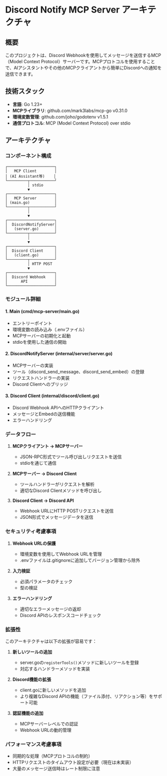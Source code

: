 # Discord Notify MCP Server アーキテクチャ

## 概要

このプロジェクトは、Discord Webhookを使用してメッセージを送信するMCP（Model Context Protocol）サーバーです。MCPプロトコルを使用することで、AIアシスタントやその他のMCPクライアントから簡単にDiscordへの通知を送信できます。

## 技術スタック

- **言語**: Go 1.23+
- **MCPライブラリ**: github.com/mark3labs/mcp-go v0.31.0
- **環境変数管理**: github.com/joho/godotenv v1.5.1
- **通信プロトコル**: MCP (Model Context Protocol) over stdio

## アーキテクチャ

### コンポーネント構成

```
┌─────────────────────┐
│   MCP Client        │
│ (AI Assistant等)    │
└─────────┬───────────┘
          │ stdio
          ▼
┌─────────────────────┐
│   MCP Server        │
│ (main.go)           │
└─────────┬───────────┘
          │
          ▼
┌─────────────────────┐
│  DiscordNotifyServer│
│   (server.go)       │
└─────────┬───────────┘
          │
          ▼
┌─────────────────────┐
│  Discord Client     │
│   (client.go)       │
└─────────┬───────────┘
          │ HTTP POST
          ▼
┌─────────────────────┐
│  Discord Webhook    │
│      API            │
└─────────────────────┘
```

### モジュール詳細

#### 1. Main (cmd/mcp-server/main.go)
- エントリーポイント
- 環境変数の読み込み（.envファイル）
- MCPサーバーの初期化と起動
- stdioを使用した通信の開始

#### 2. DiscordNotifyServer (internal/server/server.go)
- MCPサーバーの実装
- ツール（discord_send_message、discord_send_embed）の登録
- リクエストハンドラーの実装
- Discord Clientへのブリッジ

#### 3. Discord Client (internal/discord/client.go)
- Discord Webhook APIへのHTTPクライアント
- メッセージとEmbedの送信機能
- エラーハンドリング

### データフロー

1. **MCPクライアント → MCPサーバー**
   - JSON-RPC形式でツール呼び出しリクエストを送信
   - stdioを通じて通信

2. **MCPサーバー → Discord Client**
   - ツールハンドラーがリクエストを解析
   - 適切なDiscord Clientメソッドを呼び出し

3. **Discord Client → Discord API**
   - Webhook URLにHTTP POSTリクエストを送信
   - JSON形式でメッセージデータを送信

### セキュリティ考慮事項

1. **Webhook URLの保護**
   - 環境変数を使用してWebhook URLを管理
   - .envファイルは.gitignoreに追加してバージョン管理から除外

2. **入力検証**
   - 必須パラメータのチェック
   - 型の検証

3. **エラーハンドリング**
   - 適切なエラーメッセージの返却
   - Discord APIのレスポンスコードチェック

### 拡張性

このアーキテクチャは以下の拡張が容易です：

1. **新しいツールの追加**
   - server.goの`registerTools()`メソッドに新しいツールを登録
   - 対応するハンドラーメソッドを実装

2. **Discord機能の拡張**
   - client.goに新しいメソッドを追加
   - より複雑なDiscord APIの機能（ファイル添付、リアクション等）をサポート可能

3. **認証機能の追加**
   - MCPサーバーレベルでの認証
   - Webhook URLの動的管理

### パフォーマンス考慮事項

- 同期的な処理（MCPプロトコルの制約）
- HTTPリクエストのタイムアウト設定が必要（現在は未実装）
- 大量のメッセージ送信時はレート制限に注意